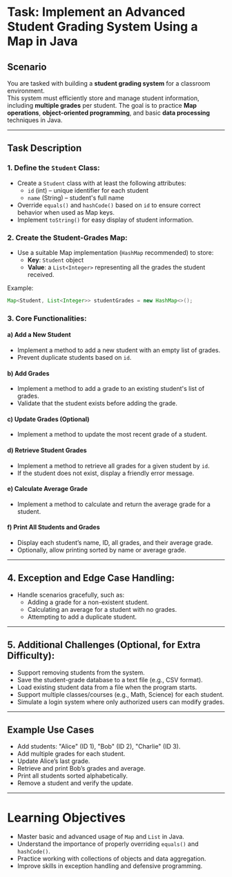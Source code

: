 

# Task: Implement an Advanced Student Grading System Using a Map in Java

## Scenario
You are tasked with building a **student grading system** for a classroom environment.  
This system must efficiently store and manage student information, including **multiple grades** per student. The goal is to practice **Map operations**, **object-oriented programming**, and basic **data processing** techniques in Java.

---

## Task Description

### 1. Define the `Student` Class:
- Create a `Student` class with at least the following attributes:
  - `id` (int) – unique identifier for each student
  - `name` (String) – student's full name
- Override `equals()` and `hashCode()` based on `id` to ensure correct behavior when used as Map keys.
- Implement `toString()` for easy display of student information.

### 2. Create the Student-Grades Map:
- Use a suitable Map implementation (`HashMap` recommended) to store:
  - **Key**: `Student` object
  - **Value**: a `List<Integer>` representing all the grades the student received.

Example:  
```java
Map<Student, List<Integer>> studentGrades = new HashMap<>();
```

### 3. Core Functionalities:

#### a) Add a New Student
- Implement a method to add a new student with an empty list of grades.
- Prevent duplicate students based on `id`.

#### b) Add Grades
- Implement a method to add a grade to an existing student's list of grades.
- Validate that the student exists before adding the grade.

#### c) Update Grades (Optional)
- Implement a method to update the most recent grade of a student.

#### d) Retrieve Student Grades
- Implement a method to retrieve all grades for a given student by `id`.
- If the student does not exist, display a friendly error message.

#### e) Calculate Average Grade
- Implement a method to calculate and return the average grade for a student.

#### f) Print All Students and Grades
- Display each student’s name, ID, all grades, and their average grade.
- Optionally, allow printing sorted by name or average grade.

---

## 4. Exception and Edge Case Handling:
- Handle scenarios gracefully, such as:
  - Adding a grade for a non-existent student.
  - Calculating an average for a student with no grades.
  - Attempting to add a duplicate student.

---

## 5. Additional Challenges (Optional, for Extra Difficulty):
- Support removing students from the system.
- Save the student-grade database to a text file (e.g., CSV format).
- Load existing student data from a file when the program starts.
- Support multiple classes/courses (e.g., Math, Science) for each student.
- Simulate a login system where only authorized users can modify grades.

---

## Example Use Cases
- Add students: "Alice" (ID 1), "Bob" (ID 2), "Charlie" (ID 3).
- Add multiple grades for each student.
- Update Alice’s last grade.
- Retrieve and print Bob’s grades and average.
- Print all students sorted alphabetically.
- Remove a student and verify the update.

---

# Learning Objectives
- Master basic and advanced usage of `Map` and `List` in Java.
- Understand the importance of properly overriding `equals()` and `hashCode()`.
- Practice working with collections of objects and data aggregation.
- Improve skills in exception handling and defensive programming.
